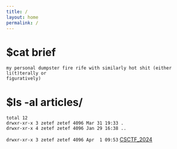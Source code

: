 ```yaml
---
title: /
layout: home
permalink: /
---
```


# $cat brief
```
my personal dumpster fire rife with similarly hot shit (either li(t)terally or 
figuratively)
```

# $ls -al articles/
```
total 12
drwxr-xr-x 3 zetef zetef 4096 Mar 31 19:33 .
drwxr-xr-x 4 zetef zetef 4096 Jan 29 16:38 ..
```
`drwxr-xr-x 3 zetef zetef 4096 Apr  1 09:53` [CSCTF_2024](./articles/CSCTF_2024/writeup.md)